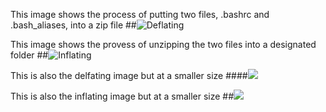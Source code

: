 This image shows the process of putting two files, .bashrc and .bash_aliases, into a zip file
##![Deflating](/home/bcuser/Documents/deflating.png  "Deflating")

This image shows the provess of unzipping the two files into a designated folder
##![Inflating](/home/bcuser/Documents/inflating.png  "inflating")

This is also the delfating image but at a smaller size
####<img class="twenty-five-percent" src="/var/www/html/images/deflating.png">

This is also the inflating image but at a smaller size
##<img class="twenty-five-percent" src="/var/www/html/images/inflating.png">